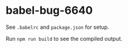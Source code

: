 # babel-bug-6640

See `.babelrc` and `package.json` for setup.



Run `npm run build` to see the compiled output.
